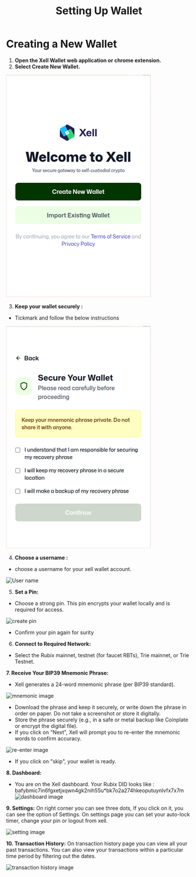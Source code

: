 ﻿---
title: Setting Up Wallet
sidebar_label: Setting Up Wallet
---

<!-- File: docs/xell-wallet/setup-wallet.md -->
# Creating a New Wallet

1. **Open the Xell Wallet web application or chrome extension.**
2. **Select Create New Wallet.**

![Xell Home](/img/xellimages/xell1.png)


3. **Keep your wallet securely :**
- Tickmark and follow the below instructions

![Xell second image](/img/xellimages/xell2.png)

4. **Choose a username :** 
- choose a username for your xell wallet account.

![User name](/img/xellimages/username.png)

5. **Set a Pin:**
- Choose a strong pin. This pin encrypts your wallet locally and is required
for access.

![create pin](/img/xellimages/createpin.png)
- Confirm your pin again for surity

6. **Connect to Required Network:**
- Select the Rubix mainnet, testnet (for faucet RBTs), Trie mainnet, or Trie Testnet.

**7. Receive Your BIP39 Mnemonic Phrase:**
- Xell generates a 24-word mnemonic phrase (per BIP39 standard).

![mnemonic image](/img/xellimages/mnemonic.png)

- Download the phrase and keep it securely, or write down the phrase in order on paper. Do not take a screenshot or store it digitally.
- Store the phrase securely (e.g., in a safe or metal backup like Coinplate or encrypt the digital file).
- If you click on "Next", Xell will prompt you to re-enter the mnemonic words to confirm accuracy.

![re-enter image](/img/xellimages/re-enter.png)
- If you click on "skip", your wallet is ready.

**8. Dashboard:**
- You are on the Xell dashboard. Your Rubix DID looks like : bafybmic7in6fgxetjxqwn4gk2nih55u*bk7o2a274hkeoputuynlvfx7x7m
![dashboard image](/img/xellimages/account.png) 

**9. Settings:**
On right corner you can see three dots, If you click on it, you can see the option of Settings. On settings page you can
set your auto-lock timer, change your pin or logout from xell.

![setting image](/img/xellimages/setting-extension.png)

**10. Transaction History:**
On transaction history page you can view all your past transactions. You can also
view your transactions within a particular time period by filtering out the dates.

![transaction history image](/img/xellimages/transaction-history.png)

